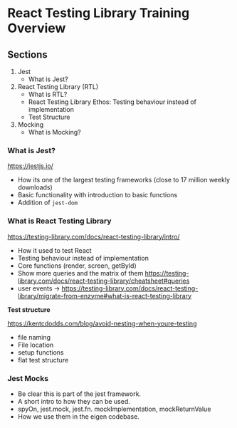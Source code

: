 # React Testing Library Training Overview

## Sections

1. Jest
    - What is Jest?
2. React Testing Library (RTL)
    - What is RTL?
    - React Testing Library Ethos: Testing behaviour instead of implementation
    - Test Structure
3. Mocking
    - What is Mocking?

### What is Jest?

https://jestjs.io/

- How its one of the largest testing frameworks (close to 17 million weekly downloads)
- Basic functionality with introduction to basic functions
- Addition of `jest-dom`

### What is React Testing Library

https://testing-library.com/docs/react-testing-library/intro/

- How it used to test React
- Testing behaviour instead of implementation
- Core functions (render, screen, getById)
- Show more queries and the matrix of them https://testing-library.com/docs/react-testing-library/cheatsheet#queries
- user events -> https://testing-library.com/docs/react-testing-library/migrate-from-enzyme#what-is-react-testing-library

**Test structure**

https://kentcdodds.com/blog/avoid-nesting-when-youre-testing

- file naming
- File location
- setup functions
- flat test structure

### Jest Mocks

- Be clear this is part of the jest framework.
- A short intro to how they can be used.
- spyOn, jest.mock, jest.fn. mockImplementation, mockReturnValue
- How we use them in the eigen codebase.
